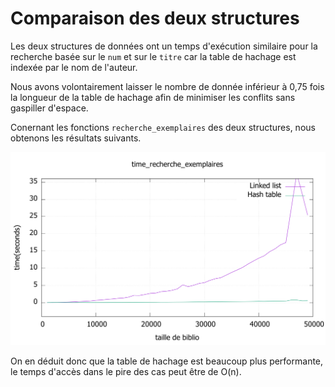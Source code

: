 # Comparaison des deux structures



Les deux structures de données ont un temps d'exécution similaire pour la recherche basée sur le `num` et sur le `titre` car la table de hachage est indexée par le nom de l'auteur.

Nous avons volontairement laisser le nombre de donnée inférieur à 0,75 fois la longueur de la table de hachage afin de minimiser les conflits sans gaspiller d'espace.

Conernant les fonctions `recherche_exemplaires` des deux structures, nous obtenons les résultats suivants.

![time](time.svg)

On en déduit donc que la table de hachage est beaucoup plus performante, le temps d'accès dans le pire des cas peut être de O(n). 

